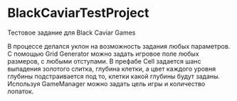 # BlackCaviarTestProject
Тестовое задание для Black Caviar Games

В процессе делался уклон на возможность задания любых параметров.
С помощью Grid Generator можно задать игровое поле любых размеров, с любыми отступами.
В префабе Cell задается шанс выпадения золотого слитка, глубина клетки, а цвет каждого
уровня глубины подстраивается под то, клетки какой глубины будут заданы.
Используя GameManager можно задать цель игры и количество лопаток.

